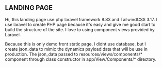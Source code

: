 ## LANDING PAGE

Hi, this landing page use php laravel framework 8.83 and TailwindCSS 3.17. 
I use laravel to create PHP page because it's easy and give me good start to build the structure of the site. I love to using component views provided by Laravel.

Because this is only demo front static page. I didnt use database, but I create json_data to mimic the dynamics payload data that will be use in production. The json_data passed to resources/views/components/* component through class constructor in app/View/Components/* directory.
